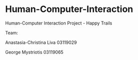 # Human-Computer-Interaction
Human-Computer Interaction Project - Happy Trails

Team:

Anastasia-Christina Liva 03119029

George Mystriotis 03119065
